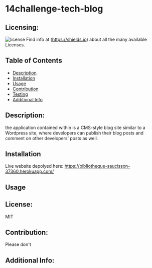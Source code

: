 # 14challenge-tech-blog
  ## Licensing:
  ![license](https://img.shields.io/badge/license-MIT-blue)
  Find info at (https://shields.io) about all the many available Licenses.
  ## Table of Contents 
  - [Description](#description)
  - [Installation](#installation)
  - [Usage](#usage)
  - [Contribution](#contribution)
  - [Testing](#testing)
  - [Additional Info](#additional-info)
  ## Description:
  the application contained within is a CMS-style blog site similar to a Wordpress site, where developers can publish their blog posts and comment on other developers’ posts as well. 
  ## Installation
  Live website depolyed here: https://bibliotheque-saucisson-37360.herokuapp.com/
  ## Usage
  
  ## License:
  MIT
  ## Contribution:
 Please don't
  ## Additional Info:
 